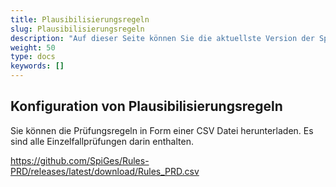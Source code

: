 ```yaml
---
title: Plausibilisierungsregeln
slug: Plausibilisierungsregeln
description: "Auf dieser Seite können Sie die aktuellste Version der SpiGes Plausibilisierungsregeln herunterladen"
weight: 50
type: docs
keywords: []
---
```

## Konfiguration von Plausibilisierungsregeln

Sie können die Prüfungsregeln in Form einer CSV Datei herunterladen. Es sind alle Einzelfallprüfungen darin enthalten.

https://github.com/SpiGes/Rules-PRD/releases/latest/download/Rules_PRD.csv